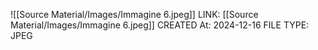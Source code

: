 ![[Source Material/Images/Immagine 6.jpeg]]
LINK: [[Source Material/Images/Immagine 6.jpeg]]
CREATED At: 2024-12-16
FILE TYPE: JPEG
